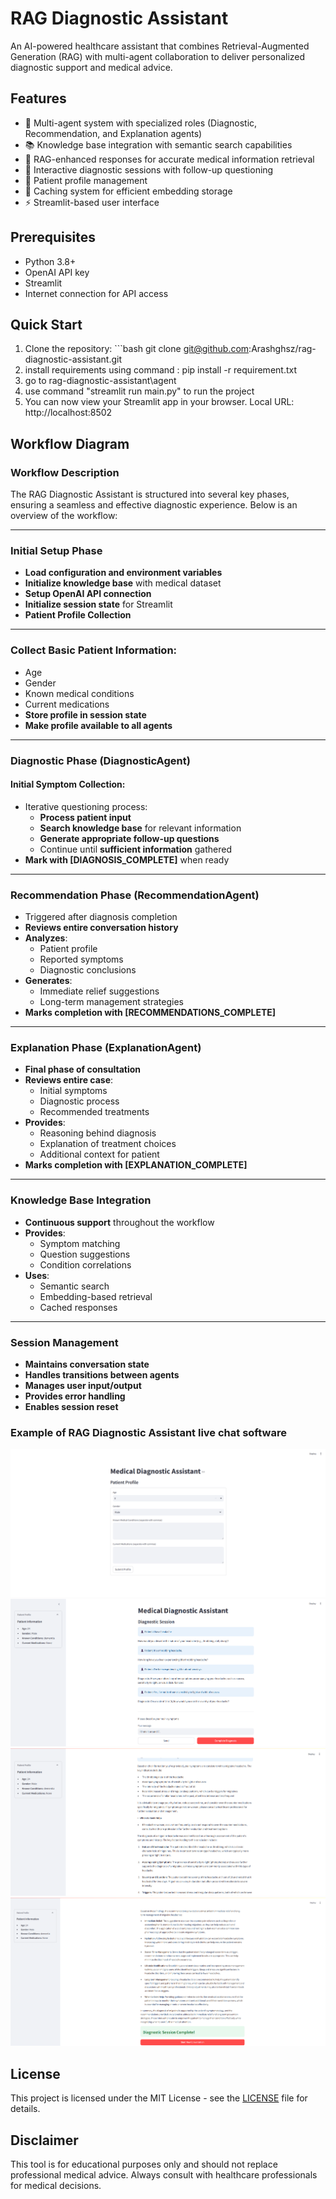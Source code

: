 # RAG Diagnostic Assistant

An AI-powered healthcare assistant that combines Retrieval-Augmented Generation (RAG) with multi-agent collaboration to deliver personalized diagnostic support and medical advice.

## Features

- 🤖 Multi-agent system with specialized roles (Diagnostic, Recommendation, and Explanation agents)
- 📚 Knowledge base integration with semantic search capabilities
- 🔄 RAG-enhanced responses for accurate medical information retrieval
- 🎯 Interactive diagnostic sessions with follow-up questioning
- 👤 Patient profile management
- 💾 Caching system for efficient embedding storage
- ⚡ Streamlit-based user interface

## Prerequisites

- Python 3.8+
- OpenAI API key
- Streamlit
- Internet connection for API access

## Quick Start

1. Clone the repository: ```bash git clone git@github.com:Arashghsz/rag-diagnostic-assistant.git
2. install requirements using command : pip install -r requirement.txt
2. go to rag-diagnostic-assistant\agent
3. use command "streamlit run main.py" to run the project
4. You can now view your Streamlit app in your browser. Local URL: http://localhost:8502

## Workflow Diagram

### Workflow Description

The RAG Diagnostic Assistant is structured into several key phases, ensuring a seamless and effective diagnostic experience. Below is an overview of the workflow:

---

### Initial Setup Phase

- **Load configuration and environment variables**
- **Initialize knowledge base** with medical dataset
- **Setup OpenAI API connection**
- **Initialize session state** for Streamlit
- **Patient Profile Collection**

---

### Collect Basic Patient Information:

- Age  
- Gender  
- Known medical conditions  
- Current medications  
- **Store profile in session state**  
- **Make profile available to all agents**

---

### Diagnostic Phase (DiagnosticAgent)

#### Initial Symptom Collection:

- Iterative questioning process:
  - **Process patient input**
  - **Search knowledge base** for relevant information
  - **Generate appropriate follow-up questions**
  - Continue until **sufficient information** gathered  
- **Mark with [DIAGNOSIS_COMPLETE]** when ready

---

### Recommendation Phase (RecommendationAgent)

- Triggered after diagnosis completion  
- **Reviews entire conversation history**  
- **Analyzes**: 
  - Patient profile  
  - Reported symptoms  
  - Diagnostic conclusions  
- **Generates**: 
  - Immediate relief suggestions  
  - Long-term management strategies  
- **Marks completion with [RECOMMENDATIONS_COMPLETE]**

---

### Explanation Phase (ExplanationAgent)

- **Final phase of consultation**  
- **Reviews entire case**: 
  - Initial symptoms  
  - Diagnostic process  
  - Recommended treatments  
- **Provides**:
  - Reasoning behind diagnosis  
  - Explanation of treatment choices  
  - Additional context for patient  
- **Marks completion with [EXPLANATION_COMPLETE]**

---

### Knowledge Base Integration

- **Continuous support** throughout the workflow  
- **Provides**:
  - Symptom matching  
  - Question suggestions  
  - Condition correlations  
- **Uses**:
  - Semantic search  
  - Embedding-based retrieval  
  - Cached responses  

---

### Session Management

- **Maintains conversation state**  
- **Handles transitions between agents**  
- **Manages user input/output**  
- **Provides error handling**  
- **Enables session reset**

### Example of RAG Diagnostic Assistant live chat software
![RAG Diagnostic Assistant Workflow](output/collecting%20user%20profile.png)
![RAG Diagnostic Assistant Workflow](output/live%20chat%20with%20diagnostic%20agent.png)
![RAG Diagnostic Assistant Workflow](output/getting%20response%20from%20RecommendationAgent.png)
![RAG Diagnostic Assistant Workflow](output/getting%20response%20from%20ExplanationAgent.png)

## License

This project is licensed under the MIT License - see the [LICENSE](LICENSE) file for details.

## Disclaimer

This tool is for educational purposes only and should not replace professional medical advice. Always consult with healthcare professionals for medical decisions.